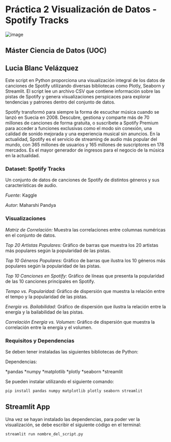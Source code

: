 # Práctica 2 Visualización de Datos - Spotify Tracks
![image](https://github.com/LuciaBlancV/PR2_Visualizacion/assets/148953141/60a9d182-178e-41cd-a5a0-4a00d73d4907) 

## Máster Ciencia de Datos (UOC)
## Lucia Blanc Velázquez
Este script en Python proporciona una visualización integral de los datos de canciones de Spotify utilizando diversas bibliotecas como Plotly, Seaborn y Streamlit. El script lee un archivo CSV que contiene información sobre las pistas de Spotify y genera visualizaciones perspicaces para explorar tendencias y patrones dentro del conjunto de datos.


Spotify transformó para siempre la forma de escuchar música cuando se lanzó en Suecia en 2008. Descubre, gestiona y comparte más de 70 millones de canciones de forma gratuita, o suscríbete a Spotify Premium para acceder a funciones exclusivas como el modo sin conexión, una calidad de sonido mejorada y una experiencia musical sin anuncios. En la actualidad, Spotify es el servicio de streaming de audio más popular del mundo, con 365 millones de usuarios y 165 millones de suscriptores en 178 mercados. Es el mayor generador de ingresos para el negocio de la música en la actualidad.


### Dataset: Spotify Tracks
Un conjunto de datos de canciones de Spotify de distintos géneros y sus características de audio.

*Fuente:* Kaggle

*Autor*: Maharshi Pandya



### Visualizaciones

*Matriz de Correlación:* Muestra las correlaciones entre columnas numéricas en el conjunto de datos.

*Top 20 Artistas Populares:* Gráfico de barras que muestra los 20 artistas más populares según la popularidad de las pistas.

*Top 10 Géneros Populares:* Gráfico de barras que ilustra los 10 géneros más populares según la popularidad de las pistas.

*Top 10 Canciones en Spotify:* Gráfico de líneas que presenta la popularidad de las 10 canciones principales en Spotify.

*Tempo vs. Popularidad:* Gráfico de dispersión que muestra la relación entre el tempo y la popularidad de las pistas.

*Energía vs. Bailabilidad:* Gráfico de dispersión que ilustra la relación entre la energía y la bailabilidad de las pistas.

*Correlación Energía vs. Volumen:* Gráfico de dispersión que muestra la correlación entre la energía y el volumen.




### Requisitos y Dependencias
Se deben tener instaladas las siguientes bibliotecas de Python:

Dependencias:

*pandas
*numpy
*matplotlib
*plotly
*seaborn
*streamlit


Se pueden instalar utilizando el siguiente comando:

```bash
pip install pandas numpy matplotlib plotly seaborn streamlit
```

## Streamlit App
Una vez se hayan instalado las dependencias, para poder ver la visualización, se debe escribir el siguiente código en el terminal: 

```bash
streamlit run nombre_del_script.py
```

